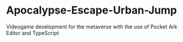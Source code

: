 # Apocalypse-Escape-Urban-Jump
Videogame development for the metaverse with the use of Pocket Ark Editor and TypeScript
